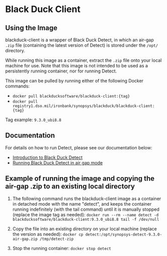 # Black Duck Client

## Using the Image

blackduck-client is a wrapper of Black Duck Detect, in which an air-gap `.zip` file (containing the latest version of Detect) is stored under the `/opt/` directory.

While running this image as a container, extract the `.zip` file onto your local machine for use. Note that this image is not intended to be used as a persistently running container, nor for running Detect.

This image can be pulled by running either of the following Docker commands:
- `docker pull blackducksoftware/blackduck-client:{tag}`
- `docker pull registry1.dso.mil/ironbank/synopsys/blackduck/blackduck-client:{tag}`

Tag example: `9.3.0_ubi8.8`

## Documentation
 
For details on how to run Detect, please see our documentation below: 
- [Introduction to Black Duck Detect](https://documentation.blackduck.com/bundle/detect/page/introduction.html)
- [Running Black Duck Detect in air gap mode](https://documentation.blackduck.com/bundle/detect/page/runningdetect/runningairgap.html)

## Example of running the image and copying the air-gap .zip to an existing local directory

1) The following command runs the blackduck-client image as a container in detached mode with the name "detect", and keeps the container running indefinitely (with the tail command) until it is manually stopped (replace the image tag as needed): `docker run --rm --name detect -d blackducksoftware/blackduck-client:9.3.0_ubi8.8 tail -f /dev/null`

2) Copy the file into an existing directory on your local machine (replace the version as needed): 
`docker cp detect:/opt/synopsys-detect-9.3.0-air-gap.zip /tmp/detect-zip`

3) Stop the running container: `docker stop detect`
